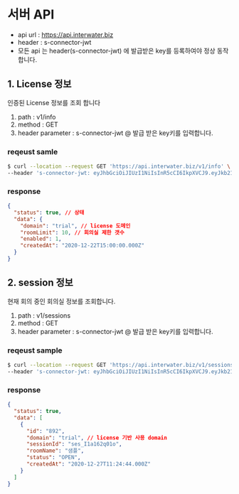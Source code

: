 # 서버 API

- api url : <https://api.interwater.biz>
- header : s-connector-jwt
- 모든 api 는 header(s-connector-jwt) 에 발급받은 key를 등록하여야 정상 동작 합니다.

## 1. License 정보

인증된 License 정보를 조회 합니다

1. path : v1/info
2. method : GET
3. header parameter : s-connector-jwt
   @ 발급 받은 key키를 입력합니다.

### reqeust samle

```bash
$ curl --location --request GET 'https://api.interwater.biz/v1/info' \
--header 's-connector-jwt: eyJhbGciOiJIUzI1NiIsInR5cCI6IkpXVCJ9.eyJkb21haW4iOiJ0cmlhbCIsImVudiI6InByb2QiLCJpc1RyaWFsIjp0cnVlLCJjb21wYW55X25hbWUiOiJzLWNvbm5lY3RvciIsImlhdCI6MTYwOTA2Nzc3MCwiZXhwIjoxNjA5MTU0MTcwfQ.U7qDLxWGerdc24b3bm6UuS_sh6e2s7R_cI20loivcKk'

```

### response

```json
{
  "status": true, // 상태
  "data": {
    "domain": "trial", // license 도메인
    "roomLimit": 10, // 회의실 제한 갯수
    "enabled": 1,
    "createdAt": "2020-12-22T15:00:00.000Z"
  }
}
```

## 2. session 정보

현재 회의 중인 회의실 정보를 조회합니다.

1. path : v1/sessions
2. method : GET
3. header parameter : s-connector-jwt
   @ 발급 받은 key키를 입력합니다.

### reqeust sample

```bash
$ curl --location --request GET 'https://api.interwater.biz/v1/sessions' \
--header 's-connector-jwt: eyJhbGciOiJIUzI1NiIsInR5cCI6IkpXVCJ9.eyJkb21haW4iOiJ0cmlhbCIsImVudiI6InByb2QiLCJpc1RyaWFsIjp0cnVlLCJjb21wYW55X25hbWUiOiJzLWNvbm5lY3RvciIsImlhdCI6MTYwOTA2Nzc3MCwiZXhwIjoxNjA5MTU0MTcwfQ.U7qDLxWGerdc24b3bm6UuS_sh6e2s7R_cI20loivcKk'

```

### response

```json
{
  "status": true,
  "data": [
    {
      "id": "892",
      "domain": "trial", // license 기반 사용 domain
      "sessionId": "ses_I1a162q01o",
      "roomName": "샘플",
      "status": "OPEN",
      "createdAt": "2020-12-27T11:24:44.000Z"
    }
  ]
}
```
